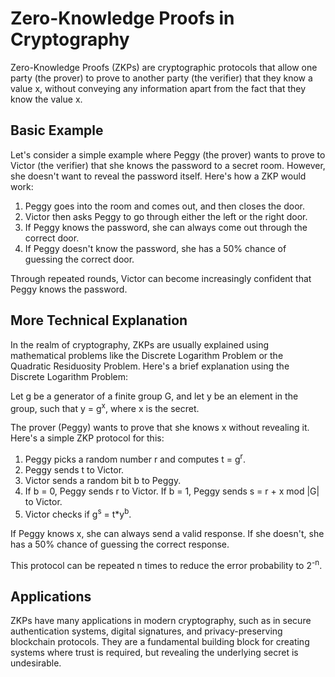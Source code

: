 # Zero-Knowledge Proofs in Cryptography

Zero-Knowledge Proofs (ZKPs) are cryptographic protocols that allow one party (the prover) to prove to another party (the verifier) that they know a value x, without conveying any information apart from the fact that they know the value x.

## Basic Example

Let's consider a simple example where Peggy (the prover) wants to prove to Victor (the verifier) that she knows the password to a secret room. However, she doesn't want to reveal the password itself. Here's how a ZKP would work:

1. Peggy goes into the room and comes out, and then closes the door.
2. Victor then asks Peggy to go through either the left or the right door.
3. If Peggy knows the password, she can always come out through the correct door.
4. If Peggy doesn't know the password, she has a 50% chance of guessing the correct door.

Through repeated rounds, Victor can become increasingly confident that Peggy knows the password.

## More Technical Explanation

In the realm of cryptography, ZKPs are usually explained using mathematical problems like the Discrete Logarithm Problem or the Quadratic Residuosity Problem. Here's a brief explanation using the Discrete Logarithm Problem:

Let g be a generator of a finite group G, and let y be an element in the group, such that y = g<sup>x</sup>, where x is the secret. 

The prover (Peggy) wants to prove that she knows x without revealing it. Here's a simple ZKP protocol for this:

1. Peggy picks a random number r and computes t = g<sup>r</sup>.
2. Peggy sends t to Victor.
3. Victor sends a random bit b to Peggy.
4. If b = 0, Peggy sends r to Victor. If b = 1, Peggy sends s = r + x mod |G| to Victor.
5. Victor checks if g<sup>s</sup> = t*y<sup>b</sup>.

If Peggy knows x, she can always send a valid response. If she doesn't, she has a 50% chance of guessing the correct response.

This protocol can be repeated n times to reduce the error probability to 2<sup>-n</sup>.

## Applications

ZKPs have many applications in modern cryptography, such as in secure authentication systems, digital signatures, and privacy-preserving blockchain protocols. They are a fundamental building block for creating systems where trust is required, but revealing the underlying secret is undesirable.